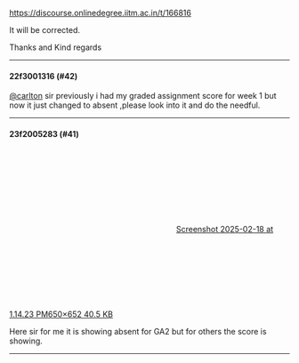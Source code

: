 https://discourse.onlinedegree.iitm.ac.in/t/166816

It will be corrected.</p>
<p>Thanks and Kind regards</p><hr>

<h4>22f3001316 (#42)</h4>
<p><a class="mention" href="/u/carlton">@carlton</a> sir previously i had my graded assignment score for week 1 but now it just changed to absent ,please look into it and do the needful.</p><hr>

<h4>23f2005283 (#41)</h4>
<p><div class="lightbox-wrapper"><a class="lightbox" data-download-href="/uploads/short-url/7NBzWnZAHjuVnc4g0QIXep6FStS.png?dl=1" href="https://europe1.discourse-cdn.com/flex013/uploads/iitm/original/3X/3/6/36aabbf3724be9326f264b79518b511723c5670c.png" rel="noopener nofollow ugc" title="Screenshot 2025-02-18 at 1.14.23 PM"><div class="meta"><svg aria-hidden="true" class="fa d-icon d-icon-far-image svg-icon"><use href="#far-image"></use></svg><span class="filename">Screenshot 2025-02-18 at 1.14.23 PM</span><span class="informations">650×652 40.5 KB</span><svg aria-hidden="true" class="fa d-icon d-icon-discourse-expand svg-icon"><use href="#discourse-expand"></use></svg></div></a></div></p>
<p>Here sir for me it is showing absent for GA2 but for others the score is showing.</p><hr>

</body></html>